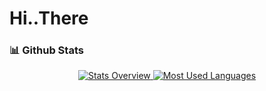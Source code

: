 # Hi..There

### 📊 Github Stats

<div align="center">
<a href='https://github.com/junho-baek/github-readme-stats'>
    
![Stats Overview](https://github-readme-stats.vercel.app/api?username=junho-baek&show_icons=true&hide=issues&count_private=true&hide_border=true)
![Most Used Languages](https://github-readme-stats.vercel.app/api/top-langs/?username=junho-baek&layout=compact&hide_border=true)
</a>
</div>

<br>
